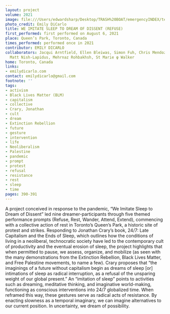 ```yaml
---
layout: project
volume: 2021
image: file:///Users/edwardsharp/Desktop/TRASH%20BOAT/emergencyINDEX/ten_plus/guts/Print%20only/Links/1664578469773_Emergency_Index_Emily_DiCarlo_we_imitate_sleep_to_dream_of_dissent_bw.tif
photo_credit: Emily DiCarlo
title: WE IMITATE SLEEP TO DREAM OF DISSENT (REFUSE)
first_performed: first performed on August 6, 2021
place: Queen’s Park, Toronto, Canada
times_performed: performed once in 2021
contributor: EMILY DICARLO
collaborators: Jacqui Arntfield, Ellen Bleiwas, Simon Fuh, Chris Mendoza, Dana Prieto,
  Matt Nish-Lapidus, Mehrnaz Rohbakhsh, St Marie φ Walker
home: Toronto, Canada
links:
- emilydicarlo.com
contact: emilydicarlo@gmail.com
footnote: ''
tags:
- activism
- Black Lives Matter (BLM)
- capitalism
- collective
- Crary, Jonathan
- cult
- dream
- Extinction Rebellion
- future
- gesture
- intervention
- life
- Neoliberalism
- Palestine
- pandemic
- prompt
- protest
- refusal
- resistance
- rest
- sleep
- time
pages: 390-391
---
```


 A project conceived in response to the pandemic, “We Imitate Sleep to Dream of Dissent” led nine dreamer-participants through five themed performance prompts (Refuse, Rest, Wander, Attend, Extend), commencing with a collective action of rest in Toronto’s Queen’s Park, a historic site of protest and strikes. Responding to Jonathan Crary’s book, 24/7: Late Capitalism and the Ends of Sleep, which outlines how the conditions of living in a neoliberal, technocratic society have led to the contemporary cult of productivity and the eventual erosion of sleep, the project highlights that when permitted to pause, we assess, organize, and mobilize (as seen with the many demonstrations from the Extinction Rebellion, Black Lives Matter, and Free Palestine movements, to name a few). Crary proposes that “the imaginings of a future without capitalism begin as dreams of sleep [or] intimations of sleep as radical interruption, as a refusal of the unsparing weight of our global present.” An “imitation of sleep” points to activities such as dreaming, meditative thinking, and imaginative world-making, functioning as conscious interventions into 24/7 globalized time. When reframed this way, these gestures serve as radical acts of resistance. By enacting slowness as a temporal imaginary, we can imagine alternatives to our current position. In uncertainty, we dream of possibility. 